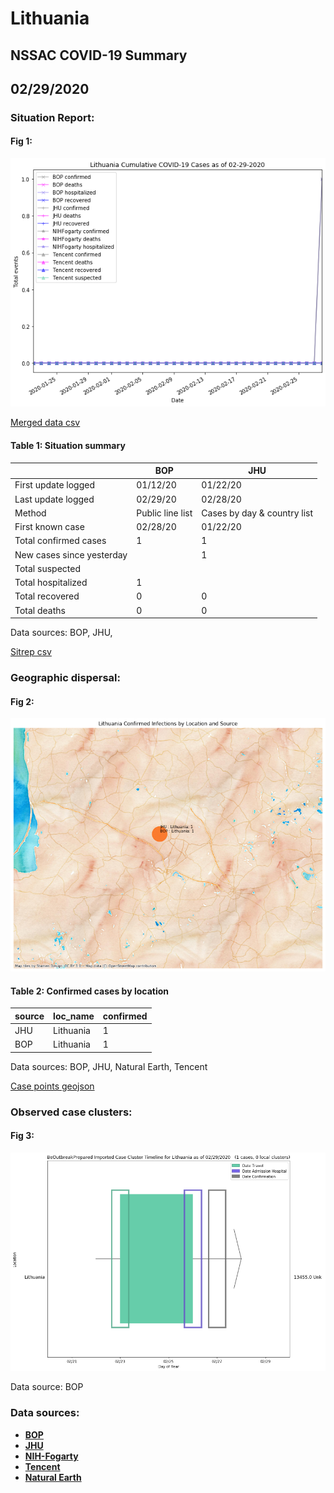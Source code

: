 # Lithuania
## NSSAC COVID-19 Summary
## 02/29/2020



### Situation Report:
#### Fig 1:
![Lithuania cases](../merged_histories/Lithuania_merged_histories.png)

[Merged data csv](https://github.com/SchlittDataSci/SchlittDataSci.github.io/blob/master/data/tables/Lithuania_merged_daily.csv)

#### Table 1: Situation summary


|                           | BOP              | JHU                         |
|---------------------------|------------------|-----------------------------|
| First update logged       | 01/12/20         | 01/22/20                    |
| Last update logged        | 02/29/20         | 02/28/20                    |
| Method                    | Public line list | Cases by day & country list |
| First known case          | 02/28/20         | 01/22/20                    |
| Total confirmed cases     | 1                | 1                           |
| New cases since yesterday |                  | 1                           |
| Total suspected           |                  |                             |
| Total hospitalized        | 1                |                             |
| Total recovered           | 0                | 0                           |
| Total deaths              | 0                | 0                           |

Data sources: BOP, JHU, 


[Sitrep csv](https://github.com/SchlittDataSci/SchlittDataSci.github.io/blob/master/data/tables/Lithuania_sitrep.csv)

### Geographic dispersal:
#### Fig 2:
![Lithuania mapped](../case_locs/Lithuania_case_locs.png)

#### Table 2: Confirmed cases by location


| source   | loc_name   |   confirmed |
|----------|------------|-------------|
| JHU      | Lithuania  |           1 |
| BOP      | Lithuania  |           1 |

Data sources: BOP, JHU, Natural Earth, Tencent


[Case points geojson](https://github.com/SchlittDataSci/SchlittDataSci.github.io/blob/master/data/shapes/Lithuania_case_locs.geojson)

### Observed case clusters:
#### Fig 3:
![Lithuania cases](../cluster_analysis/Lithuania_imported_cases_BOP.png)



Data source: BOP


### Data sources:
* **[BOP](https://github.com/beoutbreakprepared/nCoV2019)**
* **[JHU](https://github.com/CSSEGISandData/COVID-19)** 
* **[NIH-Fogarty](https://docs.google.com/spreadsheets/d/1jS24DjSPVWa4iuxuD4OAXrE3QeI8c9BC1hSlqr-NMiU/edit#gid=1187587451)** 
* **[Tencent](https://news.qq.com/zt2020/page/feiyan.htm)**
* **[Natural Earth](https://www.naturalearthdata.com/forums/forum/natural-earth-map-data/cultural-vectors/admin-1-states-provinces-and-their-boundaries/)**

<!-- Global site tag (gtag.js) - Google Analytics -->
<script async src="https://www.googletagmanager.com/gtag/js?id=UA-158816269-1"></script>
<script>
  window.dataLayer = window.dataLayer || [];
  function gtag(){dataLayer.push(arguments);}
  gtag('js', new Date());

  gtag('config', 'UA-158816269-1');
</script>